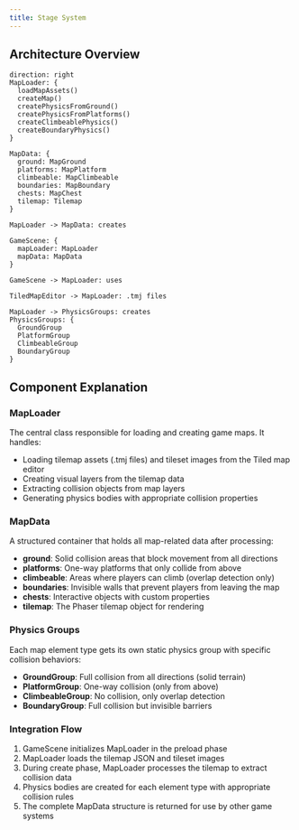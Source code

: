```yaml
---
title: Stage System
---
```


## Architecture Overview

```d2
direction: right
MapLoader: {
  loadMapAssets()
  createMap()
  createPhysicsFromGround()
  createPhysicsFromPlatforms()
  createClimbeablePhysics()
  createBoundaryPhysics()
}

MapData: {
  ground: MapGround
  platforms: MapPlatform
  climbeable: MapClimbeable
  boundaries: MapBoundary
  chests: MapChest
  tilemap: Tilemap
}

MapLoader -> MapData: creates

GameScene: {
  mapLoader: MapLoader
  mapData: MapData
}

GameScene -> MapLoader: uses

TiledMapEditor -> MapLoader: .tmj files

MapLoader -> PhysicsGroups: creates
PhysicsGroups: {
  GroundGroup
  PlatformGroup
  ClimbeableGroup
  BoundaryGroup
}

```

## Component Explanation

### MapLoader

The central class responsible for loading and creating game maps. It handles:

-   Loading tilemap assets (.tmj files) and tileset images from the Tiled map editor
-   Creating visual layers from the tilemap data
-   Extracting collision objects from map layers
-   Generating physics bodies with appropriate collision properties

### MapData

A structured container that holds all map-related data after processing:

-   **ground**: Solid collision areas that block movement from all directions
-   **platforms**: One-way platforms that only collide from above
-   **climbeable**: Areas where players can climb (overlap detection only)
-   **boundaries**: Invisible walls that prevent players from leaving the map
-   **chests**: Interactive objects with custom properties
-   **tilemap**: The Phaser tilemap object for rendering

### Physics Groups

Each map element type gets its own static physics group with specific collision behaviors:

-   **GroundGroup**: Full collision from all directions (solid terrain)
-   **PlatformGroup**: One-way collision (only from above)
-   **ClimbeableGroup**: No collision, only overlap detection
-   **BoundaryGroup**: Full collision but invisible barriers

### Integration Flow

1. GameScene initializes MapLoader in the preload phase
2. MapLoader loads the tilemap JSON and tileset images
3. During create phase, MapLoader processes the tilemap to extract collision data
4. Physics bodies are created for each element type with appropriate collision rules
5. The complete MapData structure is returned for use by other game systems
